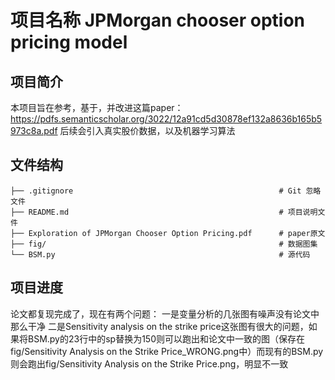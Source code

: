 # 项目名称 JPMorgan chooser option pricing model

## 项目简介
本项目旨在参考，基于，并改进这篇paper：
https://pdfs.semanticscholar.org/3022/12a91cd5d30878ef132a8636b165b5973c8a.pdf
后续会引入真实股价数据，以及机器学习算法

## 文件结构
```
├── .gitignore                                              # Git 忽略文件
├── README.md                                               # 项目说明文件
├── Exploration of JPMorgan Chooser Option Pricing.pdf      # paper原文
├── fig/                                                    # 数据图集
└── BSM.py                                                  # 源代码
```

## 项目进度
论文都复现完成了，现在有两个问题：
一是变量分析的几张图有噪声没有论文中那么干净
二是Sensitivity analysis on the strike price这张图有很大的问题，如果将BSM.py的23行中的sp替换为150则可以跑出和论文中一致的图（保存在fig/Sensitivity Analysis on the Strike Price_WRONG.png中）而现有的BSM.py则会跑出fig/Sensitivity Analysis on the Strike Price.png，明显不一致
